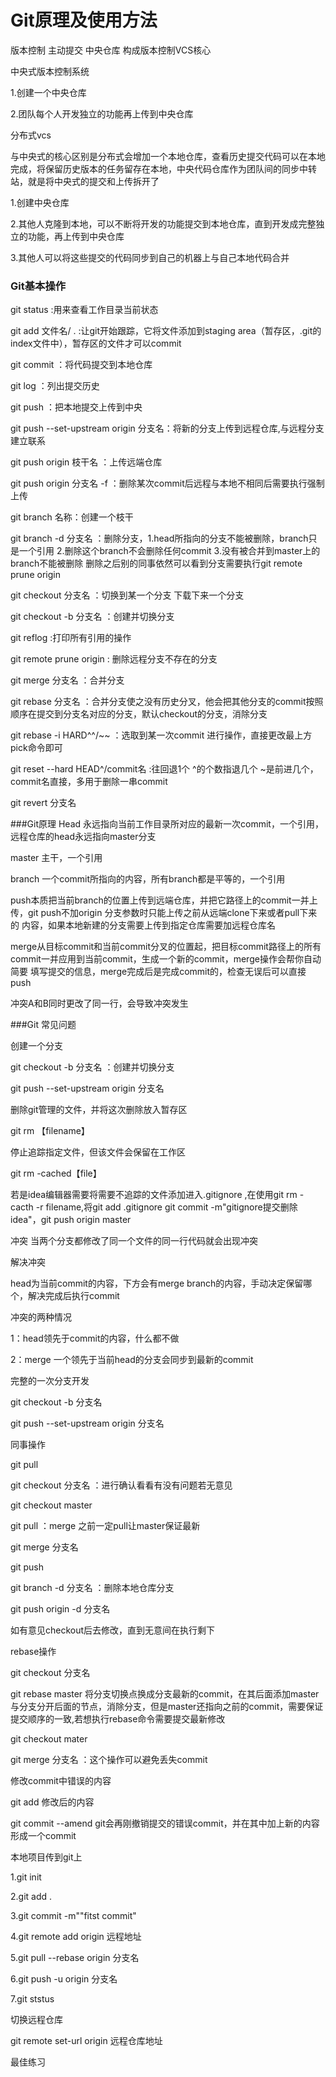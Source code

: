 # Git原理及使用方法
版本控制 主动提交 中央仓库 构成版本控制VCS核心

中央式版本控制系统

1.创建一个中央仓库

2.团队每个人开发独立的功能再上传到中央仓库

分布式vcs

与中央式的核心区别是分布式会增加一个本地仓库，查看历史提交代码可以在本地完成，将保留历史版本的任务留存在本地，中央代码仓库作为团队间的同步中转站，就是将中央式的提交和上传拆开了

1.创建中央仓库

2.其他人克隆到本地，可以不断将开发的功能提交到本地仓库，直到开发成完整独立的功能，再上传到中央仓库

3.其他人可以将这些提交的代码同步到自己的机器上与自己本地代码合并

### Git基本操作
git status :用来查看工作目录当前状态

git add 文件名/ . :让git开始跟踪，它将文件添加到staging area（暂存区，.git的index文件中），暂存区的文件才可以commit

git commit ：将代码提交到本地仓库

git log ：列出提交历史

git push ：把本地提交上传到中央 

git push --set-upstream origin 分支名：将新的分支上传到远程仓库,与远程分支建立联系

git push origin 枝干名 ：上传远端仓库

git push origin 分支名 -f ：删除某次commit后远程与本地不相同后需要执行强制上传

git branch  名称：创建一个枝干

git branch -d 分支名 ：删除分支，1.head所指向的分支不能被删除，branch只是一个引用 2.删除这个branch不会删除任何commit
 3.没有被合并到master上的branch不能被删除 删除之后别的同事依然可以看到分支需要执行git remote prune origin

git checkout 分支名 ：切换到某一个分支 下载下来一个分支

git checkout -b 分支名 ：创建并切换分支

git reflog :打印所有引用的操作

git remote prune origin : 删除远程分支不存在的分支

git merge 分支名 ：合并分支

git rebase 分支名 ：合并分支使之没有历史分叉，他会把其他分支的commit按照顺序在提交到分支名对应的分支，默认checkout的分支，消除分支

git rebase -i HARD^^/~~ ：选取到某一次commit 进行操作，直接更改最上方pick命令即可

git reset --hard HEAD^/commit名 :往回退1个  ^的个数指退几个 ~是前进几个，commit名直接，多用于删除一串commit
 
git revert 分支名


###Git原理
Head 永远指向当前工作目录所对应的最新一次commit，一个引用，远程仓库的head永远指向master分支

master 主干，一个引用

branch 一个commit所指向的内容，所有branch都是平等的，一个引用

push本质把当前branch的位置上传到远端仓库，并把它路径上的commit一并上传，git push不加origin 分支参数时只能上传之前从远端clone下来或者pull下来的
内容，如果本地新建的分支需要上传到指定仓库需要加远程仓库名

merge从目标commit和当前commit分叉的位置起，把目标commit路径上的所有commit一并应用到当前commit，生成一个新的commit，merge操作会帮你自动简要
填写提交的信息，merge完成后是完成commit的，检查无误后可以直接push

冲突A和B同时更改了同一行，会导致冲突发生

###Git 常见问题

创建一个分支

git checkout -b 分支名 ：创建并切换分支

git push --set-upstream origin 分支名

删除git管理的文件，并将这次删除放入暂存区

git rm 【filename】

停止追踪指定文件，但该文件会保留在工作区

git rm -cached【file】

若是idea编辑器需要将需要不追踪的文件添加进入.gitignore
,在使用git rm -cacth -r filename,将git add .gitignore
git commit -m"gitignore提交删除idea"，git push origin master

冲突 当两个分支都修改了同一个文件的同一行代码就会出现冲突

解决冲突

head为当前commit的内容，下方会有merge branch的内容，手动决定保留哪个，解决完成后执行commit

冲突的两种情况

1：head领先于commit的内容，什么都不做

2：merge 一个领先于当前head的分支会同步到最新的commit

完整的一次分支开发

git checkout -b 分支名

git push --set-upstream origin 分支名

同事操作

git pull 

git checkout 分支名 ：进行确认看看有没有问题若无意见

git checkout master

git pull ：merge 之前一定pull让master保证最新

git merge 分支名

git push

git branch -d 分支名 ：删除本地仓库分支

git push origin -d 分支名

如有意见checkout后去修改，直到无意间在执行剩下

rebase操作

git checkout 分支名

git rebase master 将分支切换点换成分支最新的commit，在其后面添加master与分支分开后面的节点，消除分支，但是master还指向之前的commit，需要保证提交顺序的一致,若想执行rebase命令需要提交最新修改

git checkout mater

git merge 分支名 ：这个操作可以避免丢失commit


修改commit中错误的内容

git add 修改后的内容

git commit --amend git会再刚撤销提交的错误commit，并在其中加上新的内容形成一个commit

本地项目传到git上

1.git init

2.git add .

3.git commit -m""fitst commit"

4.git remote add origin 远程地址

5.git pull --rebase origin 分支名

6.git push -u origin 分支名

7.git ststus

切换远程仓库

git remote set-url origin 远程仓库地址 



最佳练习









